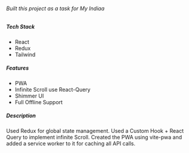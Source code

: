 ###### Built this project as a task for My Indiaa

##### Tech Stack

- React
- Redux
- Tailwind

##### Features

- PWA
- Infinite Scroll use React-Query
- Shimmer UI
- Full Offline Support

##### Description
Used Redux for global state management.
Used a Custom Hook + React Query to implement infinite Scroll.
Created the PWA using vite-pwa and added a service worker to it for caching all API calls. 